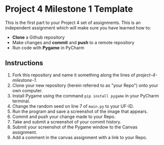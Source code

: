 # Project 4 Milestone 1 Template
This is the first part to your Project 4 set of assignments. This is an independent assignment which will make sure you have learned how to:
- **Clone** a Github repository
- Make changes and **commit** and **push** to a remote repository
- Run code with **Pygame** in PyCharm

## Instructions
1. Fork this repository and name it something along the lines of *project-4-milestone-1*.
2. Clone your new repository (herein referred to as "your Repo") onto your own computer.
3. Install Pygame using the command `pip install pygame` in your PyCharm terminal.
4. Change the random seed on line 7 of `main.py` to your UF-ID.
5. Run the program and save a screenshot of the image that appears.
6. Commit and push your change made to your Repo.
7. Take and submit a screenshot of your commit history.
8. Submit your screenshot of the Pygame window to the Canvas assignment.
9. Add a comment in the canvas assignment with a link to your Repo.
